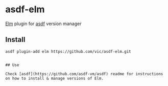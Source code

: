 # asdf-elm

[Elm](http://elm-lang.org) plugin for [asdf](https://github.com/asdf-vm/asdf) version manager

## Install

```
asdf plugin-add elm https://github.com/vic/asdf-elm.git


## Use

Check [asdf](https://github.com/asdf-vm/asdf) readme for instructions on how to install & manage versions of Elm.

